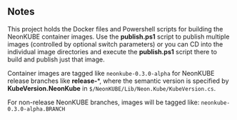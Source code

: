 Notes
-----
This project holds the Docker files and Powershell scripts for building the NeonKUBE 
container images.  Use the **publish.ps1** script to publish multiple images (controlled
by optional switch parameters) or you can CD into the individual image directories and
execute the **publish.ps1** script there to build and publish just that image.

Container images are tagged like `neonkube-0.3.0-alpha` for NeonKUBE release branches
like **release-***, where the semantic version is specified by **KubeVersion.NeonKube** 
in `$/NeonKUBE/Lib/Neon.Kube/KubeVersion.cs`.

For non-release NeonKUBE branches, images will be tagged like: `neonkube-0.3.0-alpha.BRANCH`

